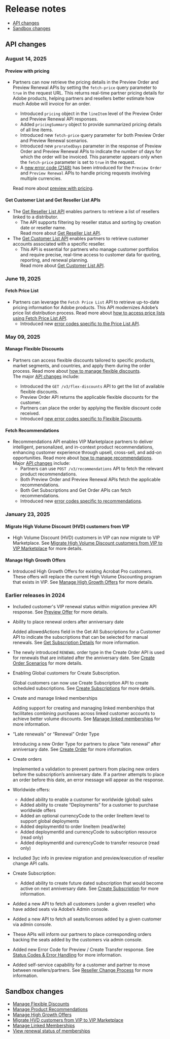 # Release notes

- [API changes](#api-changes)
- [Sandbox changes](#sandbox-changes)

## API changes

### August 14, 2025

#### Preview with pricing

- Partners can now retrieve the pricing details in the Preview Order and Preview Renewal APIs by setting the `fetch-price` query parameter to `true` in the request URL. This returns real-time partner pricing details for Adobe products, helping partners and resellers better estimate how much Adobe will invoice for an order.
  - Introduced `pricing` object in the `lineItem` level of the Preview Order and Preview Renewal API responses.
  - Added `pricingSummary` object to provide summarized pricing details of all line items.
  - Introduced new `fetch-price` query parameter for both Preview Order and Preview Renewal scenarios.
  - Introduced new `proratedDays` parameter in the response of Preview Order and Preview Renewal APIs to indicate the number of days for which the order will be invoiced. This parameter appears only when the `fetch-price` parameter is set to `true` in the request.
  - A [new error code (2148)](../references/error_handling.md) has been introduced for the `Preview Order` and `Preview Renewal` APIs to handle pricing requests involving multiple currencies.

  Read more about [preview with pricing](../order_management/order_scenarios.md).

#### Get Customer List and Get Reseller List APIs

- The [Get Reseller List API](../reseller_account/get_reseller_list.md) enables partners to retrieve a list of resellers linked to a distributor.
  - The API supports filtering by reseller status and sorting by creation date or reseller name. <br />Read more about [Get Reseller List API](../reseller_account/get_reseller_list.md).
- The [Get Customer List API](../customer_account/get_customer_list.md) enables partners to retrieve customer accounts associated with a specific reseller.
  - This API is essential for partners who manage customer portfolios and require precise, real-time access to customer data for quoting, reporting, and renewal planning. <br />Read more about [Get Customer List API](../customer_account/get_customer_list.md).

### June 19, 2025

#### Fetch Price List

- Partners can leverage the `Fetch Price List` API to retrieve up-to-date pricing information for Adobe products. This API modernizes Adobe’s price list distribution process. Read more about [how to access price lists using Fetch Price List API](../manage_pricing/index.md).
  - Introduced new [error codes specific to the Price List API](../manage_pricing/index.md#error-codes-specific-to-fetch-price-list-api).

### May 09, 2025

#### Manage Flexible Discounts

- Partners can access flexible discounts tailored to specific products, market segments, and countries, and apply them during the order process. Read more about [how to manage flexible discounts](../flex_discounts/index.md). <br />The major [API changes](../flex_discounts/apis.md) include:

  - Introduced the `GET /v3/flex-discounts` API to get the list of available flexible discounts.
  - Preview Order API returns the applicable flexible discounts for the customer.
  - Partners can place the order by applying the  flexible discount code received.
  - Introduced [new error codes specific to Flexible Discounts](../flex_discounts//error_codes.md).

#### Fetch Recommendations

- Recommendations API enables VIP Marketplace partners to deliver intelligent, personalized, and in-context product recommendations, enhancing customer experience through upsell, cross-sell, and add-on opportunities. Read more about [how to manage recommendations](../recommendations/index.md). <br /> Major [API changes](../recommendations/apis.md) include:
  - Partners can use `POST /v3/recommendations` API to fetch the relevant product recommendations.
  - Both Preview Order and Preview Renewal APIs fetch the applicable recommendations.
  - Both Get Subscriptions and Get Order APIs can fetch recommendations.
  - Introduced new [error codes specific to recommendations](../recommendations/error_codes.md).

### January 23, 2025

#### Migrate High Volume Discount (HVD) customers from VIP

- High Volume Discount (HVD) customers in VIP can now migrate to VIP Marketplace. See [Migrate High Volume Discount customers from VIP to VIP Marketplace](../migration/migrate_hvd.md) for more details.

#### Manage High Growth Offers

- Introduced High Growth Offers for existing Acrobat Pro customers. These offers will replace the current High Volume Discounting program that exists in VIP.  See [Manage High Growth Offers](../customer_account/high_growth.md) for more details.

### Earlier releases in 2024

- Included customer's VIP renewal status within migration preview API response. See [Preview Offer](../migration/preview_offers.md) for more details.
- Ability to place renewal orders after anniversary date

  Added allowedActions field in the Get All Subscriptions for a Customer API to indicate the subscriptions that can be selected for manual renewals. See [Get Subscription Details](../subscription_management/get_details.md) for more information.

- The newly introduced `RENEWAL` order type in the Create Order API is used for renewals that are initiated after the anniversary date. See [Create Order Scenarios](../order_management/order_scenarios.md) for more details.
- Enabling Global customers for Create Subscription.

  Global customers can now use Create Subscription API to create scheduled subscriptions. See [Create Subscriptions](../subscription_management/create_subscription.md) for more details.

- Create and manage linked memberships

  Adding support for creating and managing linked memberships that facilitates combining purchases across linked customer accounts to achieve better volume discounts. See [Manage linked memberships](../customer_account/linked_membership.md) for more information.

- “Late renewals” or “Renewal” Order Type

  Introducing a new Order Type for partners to place “late renewal” after anniversary date. See  [Create Order](../order_management/create_order.md) for more information.

- Create orders

  Implemented a validation to prevent partners from placing new orders before the subscription’s anniversary date. If a partner attempts to place an order before this date, an error message will appear as the response.

- Worldwide offers:

  - Added ability to enable a customer for worldwide (global) sales
  - Added ability to create “Deployments” for a customer to purchase worldwide offers
  - Added an optional currencyCode to the order lineItem level to support global deployments
  - Added deploymentId to order lineItem (read/write)
  - Added deploymentId and currencyCode to subscription resource (read only)
  - Added deploymentId and currencyCode to transfer resource (read only)

- Included 3yc info in preview migration and preview/execution of reseller change API calls.

- Create Subscription:

  - Added ability to create future dated subscription that would become active on next anniversary date. See [Create Subscription](../subscription_management/create_subscription.md) for more information.

- Added a new API to fetch all customers (under a given reseller) who have added seats via Adobe’s Admin console.
- Added a new API to fetch all seats/licenses added by a given customer via admin console.
- These APIs will inform our partners to place corresponding orders backing the seats added by the customers via admin console.
- Added new Error Code for Preview / Create Transfer response. See [Status Codes & Error Handling](../references/error_handling.md) for more information.
- Added self-service capability for a customer and partner to move between resellers/partners. See [Reseller Change Process](../reseller_change/index.md) for more information.

## Sandbox changes

- [Manage Flexible Discounts](/src/pages/sandbox/sandbox_portal/flex_promo/index.md)
- [Manage Product Recommendations](/src/pages/sandbox/sandbox_portal/recommendations/index.md)
- [Manage High Growth Offers](/src/pages/sandbox/sandbox_portal/high_growth_offer/high_growth.md)
- [Migrate HVD customers from VIP to VIP Marketplace](/src/pages/sandbox/sandbox_portal/migrate_hvd_customers/migrate_hvd_customers.md)
- [Manage Linked Memberships](/src/pages/sandbox/sandbox_portal/linked_memberships/index.md)
- [View renewal status of memberships](/src/pages/sandbox/sandbox_portal/transfer_memberships/index.md)
